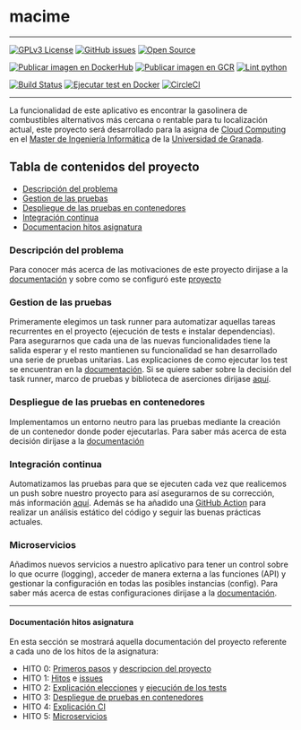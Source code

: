 # macime

---

[![GPLv3 License](https://img.shields.io/badge/License-GPL%20v3-green.svg)](https://opensource.org/licenses/) [![GitHub issues](https://img.shields.io/github/issues/soyjorgeprg/macime)](https://github.com/soyjorgeprg/macime/issues) [![Open Source](https://badges.frapsoft.com/os/v1/open-source.svg?v=103)](https://opensource.org/)

[![Publicar imagen en DockerHub](https://github.com/soyjorgeprg/macime/actions/workflows/docker.yml/badge.svg)](https://github.com/soyjorgeprg/macime/actions/workflows/docker.yml) [![Publicar imagen en GCR](https://github.com/soyjorgeprg/macime/actions/workflows/gcr.yml/badge.svg)](https://github.com/soyjorgeprg/macime/actions/workflows/gcr.yml) [![Lint python](https://github.com/soyjorgeprg/macime/actions/workflows/lint.yml/badge.svg)](https://github.com/soyjorgeprg/macime/actions/workflows/lint.yml) 

[![Build Status](https://app.travis-ci.com/soyjorgeprg/macime.svg?branch=hito4)](https://app.travis-ci.com/soyjorgeprg/macime) [![Ejecutar test en Docker](https://github.com/soyjorgeprg/macime/actions/workflows/ci.yml/badge.svg?branch=v1.4.2)](https://github.com/soyjorgeprg/macime/actions/workflows/ci.yml) [![CircleCI](https://circleci.com/gh/soyjorgeprg/macime/tree/hito4.svg?style=shield)](https://circleci.com/gh/soyjorgeprg/macime/tree/hito4) 

---

La funcionalidad de este aplicativo es encontrar la gasolinera de combustibles alternativos más cercana o rentable para tu localización actual, este proyecto será desarrollado para la asigna de [Cloud Computing](https://github.com/JJ/CC-21-22) en el [Master de Ingeniería Informática](https://masteres.ugr.es/ingenieria-informatica/) de la [Universidad de Granada](https://www.ugr.es/).


## Tabla de contenidos del proyecto

* [Descripción del problema](#descripcion-del-problema)
* [Gestion de las pruebas](#gestion-de-las-pruebas)
* [Despliegue de las pruebas en contenedores](#despliegue-de-las-pruebas-en-contenedores)
* [Integración continua](#integracion-continua)
* [Documentacion hitos asignatura](#documentacion-hitos-asignatura)

### Descripción del problema

Para conocer más acerca de las motivaciones de este proyecto dirijase a la [documentación](https://github.com/soyjorgeprg/macime/blob/main/docs/infoProyecto.md) y sobre como se configuró este [proyecto](https://github.com/soyjorgeprg/macime/blob/main/docs/primerosPasos.md)

### Gestion de las pruebas

Primeramente elegimos un task runner para automatizar aquellas tareas recurrentes en el proyecto (ejecución de tests e instalar dependencias). Para asegurarnos que cada una de las nuevas funcionalidades tiene la salida esperar y el resto mantienen su funcionalidad se han desarrollado una serie de pruebas unitarias. Las explicaciones de como ejecutar los test se encuentran en la [documentación](https://github.com/soyjorgeprg/macime/blob/main/docs/tests.md). Si se quiere saber sobre la decisión del task runner, marco de pruebas y biblioteca de aserciones dirijase [aquí](https://github.com/soyjorgeprg/macime/blob/main/docs/gestionTests.md).

### Despliegue de las pruebas en contenedores

Implementamos un entorno neutro para las pruebas mediante la creación de un contenedor donde poder ejecutarlas. Para saber más acerca de esta decisión dirijase a la [documentación](https://github.com/soyjorgeprg/macime/blob/main/docs/docker.md)

### Integración continua

Automatizamos las pruebas para que se ejecuten cada vez que realicemos un push sobre nuestro proyecto para así asegurarnos de su corrección, más información [aquí](https://github.com/soyjorgeprg/macime/blob/main/docs/ci.md). Además se ha añadido una [GitHub Action](https://github.com/soyjorgeprg/macime/blob/main/.github/workflows/lint.yml) para realizar un análisis estático del código y seguir las buenas prácticas actuales.

### Microservicios

Añadimos nuevos servicios a nuestro aplicativo para tener un control sobre lo que ocurre (logging), acceder de manera externa a las funciones (API) y gestionar la configuración en todas las posibles instancias (config). Para saber más acerca de estas configuraciones dirijase a la [documentación](https://github.com/soyjorgeprg/macime/blob/main/docs/microservicios.md).

---

#### Documentación hitos asignatura 

En esta sección se mostrará aquella documentación del proyecto referente a cada uno de los hitos de la asignatura:

* HITO 0: [Primeros pasos](https://github.com/soyjorgeprg/macime/blob/main/docs/primerosPasos.md) y [descripcion del proyecto](https://github.com/soyjorgeprg/macime/blob/main/docs/infoProyecto.md)
* HITO 1: [Hitos](https://github.com/soyjorgeprg/macime/milestones) e [issues](https://github.com/soyjorgeprg/macime/issues)
* HITO 2: [Explicación elecciones](https://github.com/soyjorgeprg/macime/blob/main/docs/gestionTests.md) y [ejecución de los tests](https://github.com/soyjorgeprg/macime/blob/main/docs/tests.md)
* HITO 3: [Despliegue de pruebas en contenedores](https://github.com/soyjorgeprg/macime/blob/main/docs/docker.md)
* HITO 4: [Explicación CI](https://github.com/soyjorgeprg/macime/blob/main/docs/ci.md)
* HITO 5: [Microservicios](https://github.com/soyjorgeprg/macime/blob/main/docs/microservicios.md)


[//]: https://geoportalgasolineras.es/#/Descargas
